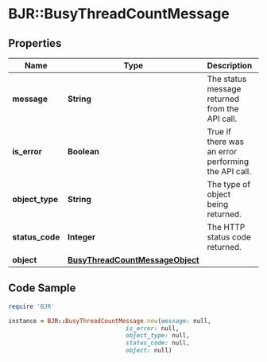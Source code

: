 # BJR::BusyThreadCountMessage

## Properties

Name | Type | Description | Notes
------------ | ------------- | ------------- | -------------
**message** | **String** | The status message returned from the API call. | [optional] 
**is_error** | **Boolean** | True if there was an error performing the API call. | [optional] 
**object_type** | **String** | The type of object being returned. | [optional] 
**status_code** | **Integer** | The HTTP status code returned. | [optional] 
**object** | [**BusyThreadCountMessageObject**](BusyThreadCountMessageObject.md) |  | [optional] 

## Code Sample

```ruby
require 'BJR'

instance = BJR::BusyThreadCountMessage.new(message: null,
                                 is_error: null,
                                 object_type: null,
                                 status_code: null,
                                 object: null)
```


